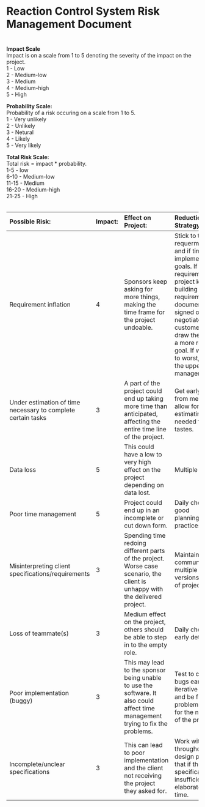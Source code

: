 
# Reaction Control System  Risk Management Document<h1>


**Impact Scale** <br>
Impact is on a scale from 1 to 5 denoting the severity of the impact on the project. <br>
1 - Low <br>
2 - Medium-low <br>
3 - Medium <br>
4 - Medium-high <br>
5 - High <br>


**Probability Scale:**<br>
Probability of a risk occuring on a scale from 1 to 5. <br>
1 - Very unlikely <br>
2 - Unlikely <br>
3 - Netural <br>
4 - Likely <br>
5 - Very likely <br>


**Total Risk Scale:**<br>
Total risk = impact * probability. <br>
1-5 - low <br>
6-10 - Medium-low <br>
11-15 - Medium <br>
16-20 - Medium-high <br>
21-25 - High <br><br>



|Possible Risk: | Impact: | Effect on Project: | Reduction Strategy: | Probability: | Total Risk: |
|:--------------|:--------|:-------------------|:--------------------|:-------------|-------------|
|Requirement inflation | 4| Sponsors keep asking for more things, making the time frame for the project undoable. | Stick to the core requerments first, and if time permits, implement stretch goals.  If the requirements of the project keep building up after the requirements document has been signed off on,  negotiate with the customer to try and draw them back to a more realistic goal.  If worst comes to worst, contact the upper management (Bart).| 3| 12|
|Under estimation of time necessary to complete certain tasks |3 | A part of the project could end up taking more time than anticipated, affecting the entire time line of the project.| Get early feed back from members and allow for re-estimating of time needed for specific tastes. |4 | 12 |
|Data loss | 5| This could have a low to very high effect on the project depending on data lost.| Multiple backups.| 2| 10 |
|Poor time management | 5| Project could end up in an incomplete or cut down form.| Daily check-ins,  good planning/scheduling practices.|2 | 10|
|Misinterpreting client specifications/requirements | 3| Spending time redoing different parts of the project. Worse case scenario, the client is unhappy with the delivered project. | Maintain clear communication, multiple versions/iterations of project. | 3| 9 | 
|Loss of teammate(s) | 3| Medium effect on the project, others should be able to step in to the empty role. | Daily check-ins for early detection.| 2| 6| 
|Poor implementation (buggy) | 3| This may lead to the sponsor being unable to use the software. It also could affect time management trying to fix the problems.|Test to catch and fix bugs early in the iterative process, and be flexible to fix problems that arise for the next iteration of the program. | 2| 6 |
|Incomplete/unclear specifications | 3| This can lead to poor implementation and the client not receiving the project they asked for.| Work with the client throughout the design process, so that if the original specification is insufficient they can elaborate at a later time. | 2| 6 |

